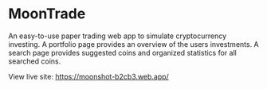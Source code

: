 # MoonTrade

An easy-to-use paper trading web app to simulate cryptocurrency investing. A portfolio page provides an overview of the users investments. A search page provides suggested coins and organized statistics for all searched coins.

View live site: https://moonshot-b2cb3.web.app/
